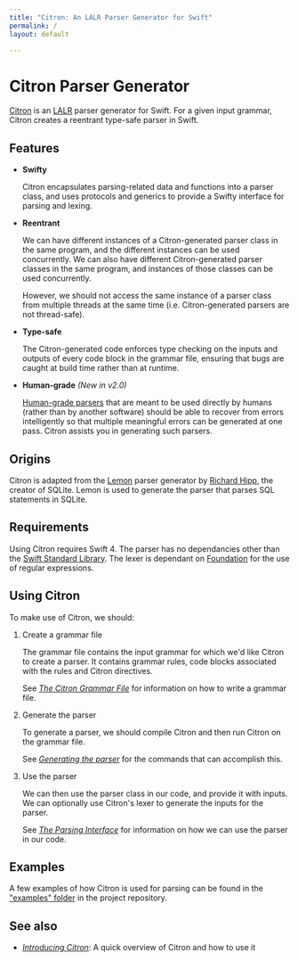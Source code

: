 ```yaml
---
title: "Citron: An LALR Parser Generator for Swift"
permalink: /
layout: default

---
```


# Citron Parser Generator

[Citron] is an [LALR] parser generator for Swift. For a given input
grammar, Citron creates a reentrant type-safe parser in Swift.

[LALR]: https://en.wikipedia.org/wiki/LALR_parser
[Citron]: https://github.com/roop/citron

## Features

  - **Swifty**

    Citron encapsulates parsing-related data and functions into a parser
    class, and uses protocols and generics to provide a Swifty interface
    for parsing and lexing.

  - **Reentrant**

    We can have different instances of a Citron-generated parser class
    in the same program, and the different instances can be used
    concurrently. We can also have different Citron-generated parser
    classes in the same program, and instances of those classes can be
    used concurrently.

    However, we should not access the same instance of a parser class
    from multiple threads at the same time (i.e. Citron-generated
    parsers are not thread-safe).

  - **Type-safe**

    The Citron-generated code enforces type checking on the inputs and
    outputs of every code block in the grammar file, ensuring that bugs
    are caught at build time rather than at runtime.

  - **Human-grade** _(New in v2.0)_

    [Human-grade parsers][hgp] that are meant to be used directly by
    humans (rather than by another software) should be able to recover
    from errors intelligently so that multiple meaningful errors can be
    generated at one pass. Citron assists you in generating such
    parsers.

[hgp]: http://duriansoftware.com/joe/Constructing-human-grade-parsers.html

## Origins

Citron is adapted from the [Lemon] parser generator by [Richard Hipp],
the creator of SQLite. Lemon is used to generate the parser that parses
SQL statements in SQLite.

[Lemon]: https://www.hwaci.com/sw/lemon/lemon.html
[Richard Hipp]: http://www.hwaci.com/drh/

## Requirements

Using Citron requires Swift 4. The parser has no dependancies other than
the [Swift Standard Library][stdlib]. The lexer is dependant on
[Foundation][foundation] for the use of regular expressions.

[stdlib]: https://developer.apple.com/documentation/swift
[foundation]: https://developer.apple.com/documentation/foundation

## Using Citron

To make use of Citron, we should:

 1. Create a grammar file

    The grammar file contains the input grammar for which we'd like
    Citron to create a parser. It contains grammar rules, code blocks
    associated with the rules and Citron directives.

    See [_The Citron Grammar File_](grammar-file/) for information on
    how to write a grammar file.

 2. Generate the parser

    To generate a parser, we should compile Citron and then run Citron
    on the grammar file.

    See [_Generating the parser_](generating-the-parser/) for the
    commands that can accomplish this.

 3. Use the parser

    We can then use the parser class in our code, and provide it with
    inputs. We can optionally use Citron's lexer to generate the inputs
    for the parser.

    See [_The Parsing Interface_](parser-interface/) for information on
    how we can use the parser in our code.

## Examples

A few examples of how Citron is used for parsing can be found in the
["examples" folder][eg] in the project repository.

[eg]: https://github.com/roop/citron/tree/master/examples/

## See also

  - _[Introducing Citron]_: A quick overview of Citron and how to use it

[Introducing Citron]: http://roopc.net/posts/2017/introducing-citron/
